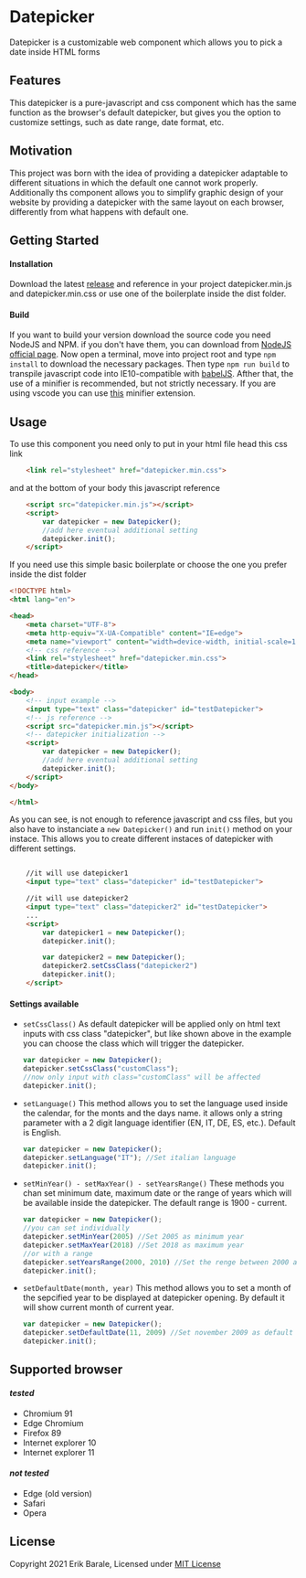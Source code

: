 # Datepicker 

Datepicker is a customizable web component which allows you to pick a date inside HTML forms

## Features

This datepicker is a pure-javascript and css component which has the same function as the browser's default datepicker, but gives you the option to customize settings, such as date range, date format, etc.

## Motivation

This project was born with the idea of providing a datepicker adaptable to different situations in which the default one cannot work properly.
Additionally ths component allows you to simplify graphic design of your website by providing a datepicker with the same layout on each browser, differently from what happens with default one.

## Getting Started
    
#### Installation 
Download the latest <a href="https://github.com/berik99/datepicker/releases/">release</a> and reference in your project datepicker.min.js and datepicker.min.css or use one of the boilerplate inside the dist folder.


#### Build 
If you want to build your version download the source code you need NodeJS and NPM. if you don't have them, you can download from <a href="https://nodejs.org/en/">NodeJS official page</a>.
Now open a terminal, move into project root and type `npm install` to download the necessary packages.
Then type `npm run build` to transpile javascript code into IE10-compatible with <a href="https://babeljs.io/">babelJS</a>.
Afther that, the use of a minifier is recommended, but not strictly necessary.
If you are using vscode you can use <a href="https://marketplace.visualstudio.com/items?itemName=olback.es6-css-minify">this</a> minifier extension.

## Usage
To use this component you need only to put in your html file head this css link 
```html
    <link rel="stylesheet" href="datepicker.min.css">
```
and at the bottom of your body this javascript reference
```html
    <script src="datepicker.min.js"></script>
    <script>
        var datepicker = new Datepicker();
        //add here eventual additional setting
        datepicker.init();
    </script>
```
If you need use this simple basic boilerplate or choose the one you prefer inside the dist folder 
```html
<!DOCTYPE html>
<html lang="en">

<head>
    <meta charset="UTF-8">
    <meta http-equiv="X-UA-Compatible" content="IE=edge">
    <meta name="viewport" content="width=device-width, initial-scale=1.0">
    <!-- css reference -->
    <link rel="stylesheet" href="datepicker.min.css">
    <title>datepicker</title>
</head>

<body>
    <!-- input example -->
    <input type="text" class="datepicker" id="testDatepicker">
    <!-- js reference -->
    <script src="datepicker.min.js"></script>
    <!-- datepicker initialization -->
    <script>
        var datepicker = new Datepicker();
        //add here eventual additional setting
        datepicker.init();
    </script>
</body>

</html>
```
As you can see, is not enough to reference javascript and css files, but you also have to instanciate a `new Datepicker()` and run `init()` method on your instace. This allows you to create different instaces of datepicker with different settings.
```html

    //it will use datepicker1
    <input type="text" class="datepicker" id="testDatepicker">

    //it will use datepicker2 
    <input type="text" class="datepicker2" id="testDatepicker"> 
    ...
    <script>
        var datepicker1 = new Datepicker();
        datepicker.init();

        var datepicker2 = new Datepicker();
        datepicker2.setCssClass("datepicker2")
        datepicker.init();
    </script>
```

#### Settings available
* `setCssClass()`
As default datepicker will be applied only on html text inputs with css class "datepicker", but like shown above in the example you can choose the class which will trigger the datepicker.
    ```javascript
    var datepicker = new Datepicker();
    datepicker.setCssClass("customClass"); 
    //now only input with class="customClass" will be affected
    datepicker.init();
    ```
* `setLanguage()`
  This method allows you to set the language used inside the calendar, for the monts and the days name. it allows only a string parameter with a 2 digit language identifier (EN, IT, DE, ES, etc.). Default is English.
    ```javascript
    var datepicker = new Datepicker();
    datepicker.setLanguage("IT"); //Set italian language
    datepicker.init();
    ```
* `setMinYear() - setMaxYear() - setYearsRange()`
  These methods you chan set minimum date, maximum date or the range of years which will be available inside the datepicker. 
  The default range is 1900 - current.
    ```javascript
    var datepicker = new Datepicker();
    //you can set individually
    datepicker.setMinYear(2005) //Set 2005 as minimum year
    datepicker.setMaxYear(2018) //Set 2018 as maximum year
    //or with a range
    datepicker.setYearsRange(2000, 2010) //Set the renge between 2000 and 2010
    datepicker.init();
    ```
* `setDefaultDate(month, year)`
  This method allows you to set a month of the sepcified year to be displayed at datepicker opening. By default it will show current month of current year.
    ```javascript
    var datepicker = new Datepicker();
    datepicker.setDefaultDate(11, 2009) //Set november 2009 as default date 
    datepicker.init();
    ```

## Supported browser
#### *tested*
* Chromium 91
* Edge Chromium
* Firefox 89
* Internet explorer 10
* Internet explorer 11
#### *not tested*
* Edge (old version)
* Safari
* Opera
## License

Copyright 2021 Erik Barale, Licensed under <a href="/dist/LICENSE">MIT License</a>